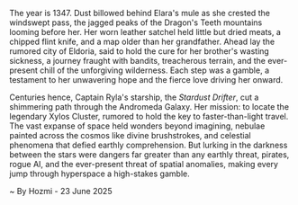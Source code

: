 
The year is 1347.  Dust billowed behind Elara's mule as she crested the windswept pass, the jagged peaks of the Dragon's Teeth mountains looming before her.  Her worn leather satchel held little but dried meats, a chipped flint knife, and a map older than her grandfather.  Ahead lay the rumored city of Eldoria, said to hold the cure for her brother's wasting sickness, a journey fraught with bandits, treacherous terrain, and the ever-present chill of the unforgiving wilderness.  Each step was a gamble, a testament to her unwavering hope and the fierce love driving her onward.


Centuries hence, Captain Ryla's starship, the *Stardust Drifter*, cut a shimmering path through the Andromeda Galaxy.  Her mission: to locate the legendary Xylos Cluster, rumored to hold the key to faster-than-light travel.  The vast expanse of space held wonders beyond imagining, nebulae painted across the cosmos like divine brushstrokes, and celestial phenomena that defied earthly comprehension.  But lurking in the darkness between the stars were dangers far greater than any earthly threat, pirates, rogue AI, and the ever-present threat of spatial anomalies, making every jump through hyperspace a high-stakes gamble.

~ By Hozmi - 23 June 2025
